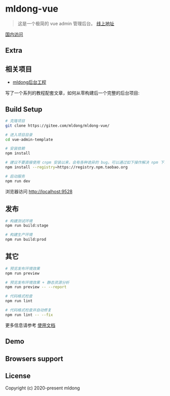 # mldong-vue

> 这是一个极简的 vue admin 管理后台。
[线上地址](https://gitee.com/mldong/mldong-vue/)

[国内访问](https://gitee.com/mldong/mldong-vue/)


## Extra


## 相关项目

- [mldong后台工程](https://gitee.com/mldong/mldong)



写了一个系列的教程配套文章，如何从零构建后一个完整的后台项目:



## Build Setup

```bash
# 克隆项目
git clone https://gitee.com/mldong/mldong-vue/

# 进入项目目录
cd vue-admin-template

# 安装依赖
npm install

# 建议不要直接使用 cnpm 安装以来，会有各种诡异的 bug。可以通过如下操作解决 npm 下载速度慢的问题
npm install --registry=https://registry.npm.taobao.org

# 启动服务
npm run dev
```

浏览器访问 [http://localhost:9528](http://localhost:9528)

## 发布

```bash
# 构建测试环境
npm run build:stage

# 构建生产环境
npm run build:prod
```

## 其它

```bash
# 预览发布环境效果
npm run preview

# 预览发布环境效果 + 静态资源分析
npm run preview -- --report

# 代码格式检查
npm run lint

# 代码格式检查并自动修复
npm run lint -- --fix
```

更多信息请参考 [使用文档](https://gitee.com/mldong/mldong-vue/)

## Demo


## Browsers support


## License


Copyright (c) 2020-present mldong
